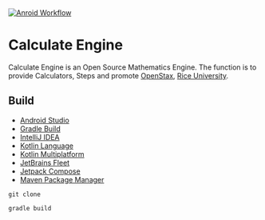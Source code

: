 [Android]: https://developer.android.com/studio

[Compose]: https://developer.android.com/jetpack/compose

[Fleet]: https://jetbrains.com/fleet/

[Gradle]: https://gradle.org/

[IDEA]: https://jetbrains.com/idea/

[KMP]: https://kotlinlang.org/docs/multiplatform.html

[Kotlin]: https://kotlinlang.org/

[Maven]: https://maven.apache.org/index.html

[Rice]: https://rice.edu

[Stax]: https://openstax.org

<a href="https://github.com/HyaenaTechnologies/calculate_engine_android">
  <h1>
    <picture>
      <img src="https://github.com/HyaenaTechnologies/calculate_engine_android/blob/main/lib/src/main/res/raw/hce_markdown.png" alt="">
    </picture>
  </h1>
</a>

[![Anroid Workflow](https://github.com/HyaenaTechnologies/calculate_engine_android/actions/workflows/android.yml/badge.svg)](https://github.com/HyaenaTechnologies/calculate_engine_android/actions/workflows/android.yml)

# Calculate Engine

Calculate Engine is an Open Source Mathematics Engine. The function is to provide Calculators,
Steps and promote [OpenStax][Stax], [Rice University][Rice].

## Build

- [Android Studio][Android]
- [Gradle Build][Gradle]
- [IntelliJ IDEA][IDEA]
- [Kotlin Language][Kotlin]
- [Kotlin Multiplatform][KMP]
- [JetBrains Fleet][Fleet]
- [Jetpack Compose][Compose]
- [Maven Package Manager][Maven]

```shell
git clone

gradle build
```